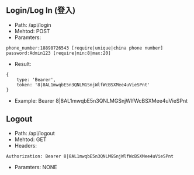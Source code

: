## Login/Log In (登入)
- Path: /api/login
- Mehtod: POST
- Paramters:
```
phone_number:18898726543 [require|unique|china phone number]
password:Admin123 [require|min:8|max:20]
```

- Result:
```
{
    type: 'Bearer',
    token: '8|8AL1mwqbE5n3QNLMGSnjWlfWcBSXMee4uVieSPnt'
}
```

- Example: Bearer 8|8AL1mwqbE5n3QNLMGSnjWlfWcBSXMee4uVieSPnt


## Logout
- Path: /api/logout
- Mehtod: GET
- Headers:
```
Authorization: Bearer 8|8AL1mwqbE5n3QNLMGSnjWlfWcBSXMee4uVieSPnt
```

- Paramters: NONE

```
